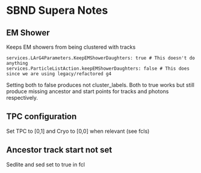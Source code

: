 # SBND Supera Notes

## EM Shower

Keeps EM showers from being clustered with tracks

```
services.LArG4Parameters.KeepEMShowerDaughters: true # This doesn't do anything
services.ParticleListAction.keepEMShowerDaughters: false # This does since we are using legacy/refactored g4
```

Setting both to false produces not cluster_labels.
Both to true works but still produce missing ancestor and start points for tracks and photons respectively.

## TPC configuration

Set TPC to [0,1] and Cryo to [0,0] when relevant (see fcls)

## Ancestor track start not set

Sedlite and sed set to true in fcl



